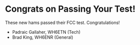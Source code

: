 # Congrats on Passing Your Test!

  These new hams passed their FCC test.  Congratulations!

* Padraic Gallaher, WH6ETN (Tech)
* Brad King, WH6ENR (General)
